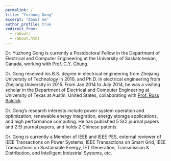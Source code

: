 ```yaml
---
permalink: /
title: "Yuzhong Gong"
excerpt: "About me"
author_profile: true
redirect_from:
  - /about/
  - /about.html
---
```


Dr. Yuzhong Gong is currently a Postdoctoral Fellow in the Department of Electrical and Computer Engineering at the University of Saskatchewan, Canada, working with [Prof. C.Y. Chung](https://engineering.usask.ca/people/ece/Chung,Chi-Yung.php).

Dr. Gong received his B.S. degree in electrical engineering from Zhejiang University of Technology in 2010, and Ph.D. in electrical engineering from Zhejiang University in 2015. From Jan 2014 to July 2014, he was a visiting scholar in the Department of Electrical and Computer Engineering at University of Texas at Austin, United States, collaborating with [Prof. Ross Baldick](http://users.ece.utexas.edu/~baldick/).

Dr. Gong’s research interests include power system operation and optimization, renewable energy integration, energy storage applications, and high performance computing. He has published 5 SCI journal papers and 2 EI journal papers, and holds 2 Chinese patents.

Dr. Gong is currently a Member of IEEE and IEEE PES, external reviewer of IEEE Transactions on Power Systems, IEEE Transactions on Smart Grid, IEEE Transactions on Sustainable Energy, IET Generation, Transmission & Distribution, and Intelligent Industrial Systems, etc.
